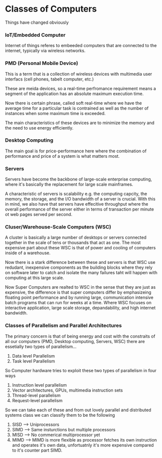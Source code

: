 # Classes of Computers 

Things have changed obviously

### IoT/Embedded Computer 

Internet of things referes to embeeded computers that are connected to the internet, typically via wireless networks.

### PMD (Personal Mobile Device) 

This is a term that is a collection of wireless devices with multimedia user interfacs (cell phones, tabelt computer, etc.) 

These are meida devices, so a real-time perfromance requirement means a segment of the application has an absolute maximum execution time. 

Now there is certain phrase, called soft real-time where we have the average time for a particular task is contrained as well as the number of instances when some maximum time is exceeded. 

The main characteristics of these devices are to minimize the memory and the need to use energy efficiently. 

### Desktop Computing 

The main goal is for price-performance here where the combination of performance and price of a system is what matters most. 

### Servers 

Servers have become the backbone of large-scale enterprise computing, where it's basically the replacement for large scale mainframes.

A characteristic of servers is scalability e.g. the computing capcity, the memory, the storage, and the I/O bandwidth of a server is crucial. With this in mind, we also have that servers have effecitive throughput where the overall performance of the server either in terms of transaction per minute ot web pages served per second. 

### Cluser/Warehouse-Scale Computers (WSC)

A cluster is basically a large number of desktops or servers connected together in the scale of tens or thousands that act as one. The most expensive part about these WSC is that of power and cooling of computers inside of a warehouse. 

Now there is a stark difference between these and servers is that WSC use redudant, inexpensive components as the building blocks where they rely on software later to catch and isolate the many failures taht will happen with computing at this large scale. 

Now Super Computers are realted to WSC in the sense that they are just as expensive, the difference is that super computers differ by emphasizeing floating point performance and by running large, communication intensive batch programs that can run for weeks at a time. Where WSC focuses on interactive application, large scale storage, depandability, and high internet bandwidth. 

### Classes of Parallelism and Parallel Architectures 

The primary concern is that of being energy and cost with the constraits of all our computers (PMD, Desktop computing, Servers, WSC) there are essetially two types of parallelism... 

1) Data level Parallelism 
2) Task level Parallelism

So Computer hardware tries to exploit these two types of parallelism in four ways 

1) Instruction level parallelism 
2) Vector architectures, GPUs, multimedia instruction sets
3) Thread-level parallelism
4) Request-level parallelism 

So we can take each of these and from out lovely parallel and distributed systems class we can classify them to be the following 

1) SISD --> Uniprocessors
2) SIMD --> Same insturctions but multiple processors
3) MISD --> No commerical multiprocessor yet 
4) MIMD --> MIMD is more flexible as processor fetches its own instruction and operates it's own data, unfortuatnly it's more expensive compared to it's counter part SIMD.

